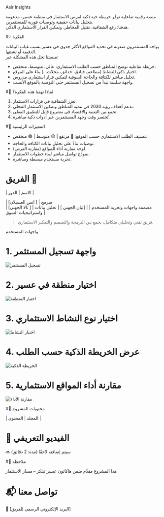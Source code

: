 Asir Insights

منصة رقمية تفاعلية توفّر خريطة حية ذكية لفرص الاستثمار في منطقة عسير، مدعومة بتحليل بيانات حقيقية وتوصيات فورية للمستثمرين.  
هدفنا: رفع الشفافية، تقليل المخاطر، وتمكين القرار الاستثماري الذكي.

#💡 الفكرة

يواجه المستثمرون صعوبة في تحديد المواقع الأكثر جدوى في عسير بسبب غياب البيانات الدقيقة أو تشتتها.  
منصتنا تحل هذه المشكلة عبر:

- خريطة تفاعلية توضح المناطق حسب الطلب الاستثماري: عالي، متوسط، منخفض.
- اختيار ذكي للنشاط (مطاعم، فنادق، حدائق، محلات...) بناءً على الموقع.
- تحليل مباشر للكثافة والحاجة السوقية لتمكين قرار استثماري مدروس.
- واجهة سلسة تبدأ من تسجيل المستثمر حتى التوصية بالموقع الأنسب.


#🚀 لماذا تهمنا هذه الفكرة؟

1. تعزز الشفافية في قرارات الاستثمار.
2. تدعم أهداف رؤية 2030 في تنمية المناطق وتمكين الاستثمار المحلي.
3. تجمع بين التقنية والاقتصاد في مشروع قابل للتطبيق الفعلي.
4. تُختصر وقت وجهد المستثمرين عبر أدوات ذكية مباشرة.



 #🧠 المميزات الرئيسية

- تصنيف الطلب الاستثماري حسب الموقع: 🔴 مرتفع | 🟡 متوسط | 🟢 منخفض.
- توصيات بناءً على تحليل بيانات الكثافة والحاجة.
- لوحة مقارنة أداء للمواقع (مقارنة الفرص).
- نموذج تواصل مباشر لبدء خطوات الاستثمار.
- تجربة مستخدم مبسطة ومباشرة.



# الفريق 👥

| الاسم | الدور |

| [انس العسيلان ] | مبرمج  
| [تالا الجهني ] | مصممة واجهات وتجربة المستخدم |
| [ليان الجهني ] | تحليل بيانات واستراتيجيات السوق |

> فريق تقني وتحليلي متكامل، يجمع بين البرمجة والتصميم والتفكير الاستثماري.


واجهات المستخدم

# 1. واجهة تسجيل المستثمر
![تسجيل المستثمر](login_page.png)



# 2. اختيار منطقة في عسير
![اختيار المنطقة](select_region.png)


# 3. اختيار نوع النشاط الاستثماري
![اختيار النشاط](select_activity.png)

# 4. عرض الخريطة الذكية حسب الطلب
![الخريطة الذكية](map_density.png)



# 5. مقارنة أداء المواقع الاستثمارية
![مقارنة الأداء](performance_compare.png)

#📁 محتويات المشروع

| المجلد | المحتوى |



# 🎥 الفيديو التعريفي

🔜 سيتم إضافته لاحقًا (مدة: 2 دقائق)



#📌 ملاحظة

هذا المشروع مقدَّم ضمن هاكاثون عسير تبتكر – مسار الاستثمار


# 📬 تواصل معنا

📧 [البريد الإلكتروني الرسمي للفريق]
